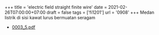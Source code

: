 +++
title = 'electric field straight finite wire'
date = 2021-02-26T07:00:00+07:00
draft = false
tags = ['fi1201']
url = '0908'
+++
Medan listrik di sisi kawat lurus bermuatan seragam
<!--more-->

+ [0003_5.pdf](https://zenodo.org/doi/10.5281/zenodo.4568132)
